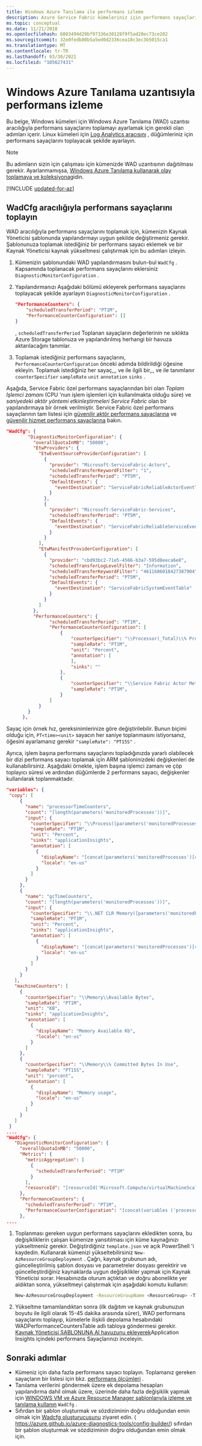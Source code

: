```yaml
---
title: Windows Azure Tanılama ile performans izleme
description: Azure Service Fabric kümeleriniz için performans sayaçlarını toplamak üzere Windows Azure Tanılama kullanın.
ms.topic: conceptual
ms.date: 11/21/2018
ms.openlocfilehash: 6803494d29bf97336e30128f9f5ad20ec73ce202
ms.sourcegitcommit: 32e0fedb80b5a5ed0d2336cea18c3ec3b5015ca1
ms.translationtype: MT
ms.contentlocale: tr-TR
ms.lasthandoff: 03/30/2021
ms.locfileid: "105627431"
---
```

# <a name="performance-monitoring-with-the-windows-azure-diagnostics-extension"></a>Windows Azure Tanılama uzantısıyla performans izleme

Bu belge, Windows kümeleri için Windows Azure Tanılama (WAD) uzantısı aracılığıyla performans sayaçlarını toplamayı ayarlamak için gerekli olan adımları içerir. Linux kümeleri için [Log Analytics aracısını](service-fabric-diagnostics-oms-agent.md) , düğümleriniz için performans sayaçlarını toplayacak şekilde ayarlayın. 

 > [!NOTE]
> Bu adımların sizin için çalışması için kümenizde WAD uzantısının dağıtılması gerekir. Ayarlanmamışsa, [Windows Azure Tanılama kullanarak olay toplamaya ve koleksiyona](service-fabric-diagnostics-event-aggregation-wad.md)gidin.  


[!INCLUDE [updated-for-az](../../includes/updated-for-az.md)]

## <a name="collect-performance-counters-via-the-wadcfg"></a>WadCfg aracılığıyla performans sayaçlarını toplayın

WAD aracılığıyla performans sayaçlarını toplamak için, kümenizin Kaynak Yöneticisi şablonunda yapılandırmayı uygun şekilde değiştirmeniz gerekir. Şablonunuza toplamak istediğiniz bir performans sayacı eklemek ve bir Kaynak Yöneticisi kaynak yükseltmesi çalıştırmak için bu adımları izleyin.

1. Kümenizin şablonundaki WAD yapılandırmasını bulun-bul `WadCfg` . Kapsamında toplanacak performans sayaçlarını eklersiniz `DiagnosticMonitorConfiguration` .

2. Yapılandırmanızı Aşağıdaki bölümü ekleyerek performans sayaçlarını toplayacak şekilde ayarlayın `DiagnosticMonitorConfiguration` . 

    ```json
    "PerformanceCounters": {
        "scheduledTransferPeriod": "PT1M",
        "PerformanceCounterConfiguration": []
    }
    ```

    , `scheduledTransferPeriod` Toplanan sayaçların değerlerinin ne sıklıkta Azure Storage tablonuza ve yapılandırılmış herhangi bir havuza aktarılacağını tanımlar. 

3. Toplamak istediğiniz performans sayaçlarını, `PerformanceCounterConfiguration` önceki adımda bildirildiği öğesine ekleyin. Toplamak istediğiniz her sayaç,,, ve ile ilgili bir,,, ve ile tanımlanır `counterSpecifier` `sampleRate` `unit` `annotation` `sinks` .

Aşağıda, Service Fabric özel performans sayaçlarından biri olan *Toplam Işlemci zamanı* (CPU 'nun işlem işlemleri için kullanılmakta olduğu süre) ve *saniyedeki aktör yöntemi etkinleştirmeleri Service Fabric* olan bir yapılandırmaya bir örnek verilmiştir. Service Fabric özel performans sayaçlarının tam listesi için [güvenilir aktör performans sayaçlarına](service-fabric-reliable-actors-diagnostics.md#list-of-events-and-performance-counters) ve [güvenilir hizmet performans sayaçlarına](service-fabric-reliable-serviceremoting-diagnostics.md#list-of-performance-counters) bakın.

 ```json
 "WadCfg": {
         "DiagnosticMonitorConfiguration": {
           "overallQuotaInMB": "50000",
           "EtwProviders": {
             "EtwEventSourceProviderConfiguration": [
               {
                 "provider": "Microsoft-ServiceFabric-Actors",
                 "scheduledTransferKeywordFilter": "1",
                 "scheduledTransferPeriod": "PT5M",
                 "DefaultEvents": {
                   "eventDestination": "ServiceFabricReliableActorEventTable"
                 }
               },
               {
                 "provider": "Microsoft-ServiceFabric-Services",
                 "scheduledTransferPeriod": "PT5M",
                 "DefaultEvents": {
                   "eventDestination": "ServiceFabricReliableServiceEventTable"
                 }
               }
             ],
             "EtwManifestProviderConfiguration": [
               {
                 "provider": "cbd93bc2-71e5-4566-b3a7-595d8eeca6e8",
                 "scheduledTransferLogLevelFilter": "Information",
                 "scheduledTransferKeywordFilter": "4611686018427387904",
                 "scheduledTransferPeriod": "PT5M",
                 "DefaultEvents": {
                   "eventDestination": "ServiceFabricSystemEventTable"
                 }
               }
             ]
           },
           "PerformanceCounters": {
                 "scheduledTransferPeriod": "PT1M",
                 "PerformanceCounterConfiguration": [
                     {
                         "counterSpecifier": "\\Processor(_Total)\\% Processor Time",
                         "sampleRate": "PT1M",
                         "unit": "Percent",
                         "annotation": [
                         ],
                         "sinks": ""
                     },
                     {
                         "counterSpecifier": "\\Service Fabric Actor Method(*)\\Invocations/Sec",
                         "sampleRate": "PT1M",
                     }
                 ]
             }
         }
       },
  ```

 Sayaç için örnek hız, gereksinimlerinize göre değiştirilebilir. Bunun biçimi olduğu için, `PT<time><unit>` sayacın her saniye toplanmasını istiyorsanız, öğesini ayarlamanız gerekir `"sampleRate": "PT15S"` .

 Ayrıca, işlem başına performans sayaçlarını topladığınızda yararlı olabilecek bir dizi performans sayacı toplamak için ARM şabloninizdeki değişkenleri de kullanabilirsiniz. Aşağıdaki örnekte, işlem başına işlemci zamanı ve çöp toplayıcı süresi ve ardından düğümlerde 2 performans sayacı, değişkenler kullanılarak toplanmaktadır. 

 ```json
"variables": {
  "copy": [
      {
        "name": "processorTimeCounters",
        "count": "[length(parameters('monitoredProcesses'))]",
        "input": {
          "counterSpecifier": "\\Process([parameters('monitoredProcesses')[copyIndex('processorTimeCounters')]])\\% Processor Time",
          "sampleRate": "PT1M",
          "unit": "Percent",
          "sinks": "applicationInsights",
          "annotation": [
            {
              "displayName": "[concat(parameters('monitoredProcesses')[copyIndex('processorTimeCounters')],' Processor Time')]",
              "locale": "en-us"
            }
          ]
        }
      },
      {
        "name": "gcTimeCounters",
        "count": "[length(parameters('monitoredProcesses'))]",
        "input": {
          "counterSpecifier": "\\.NET CLR Memory([parameters('monitoredProcesses')[copyIndex('gcTimeCounters')]])\\% Time in GC",
          "sampleRate": "PT1M",
          "unit": "Percent",
          "sinks": "applicationInsights",
          "annotation": [
            {
              "displayName": "[concat(parameters('monitoredProcesses')[copyIndex('gcTimeCounters')],' Time in GC')]",
              "locale": "en-us"
            }
          ]
        }
      }
    ],
    "machineCounters": [
      {
        "counterSpecifier": "\\Memory\\Available Bytes",
        "sampleRate": "PT1M",
        "unit": "KB",
        "sinks": "applicationInsights",
        "annotation": [
          {
            "displayName": "Memory Available Kb",
            "locale": "en-us"
          }
        ]
      },
      {
        "counterSpecifier": "\\Memory\\% Committed Bytes In Use",
        "sampleRate": "PT15S",
        "unit": "percent",
        "annotation": [
          {
            "displayName": "Memory usage",
            "locale": "en-us"
          }
        ]
      }
    ]
  }
....
"WadCfg": {
    "DiagnosticMonitorConfiguration": {
      "overallQuotaInMB": "50000",
      "Metrics": {
        "metricAggregation": [
          {
            "scheduledTransferPeriod": "PT1M"
          }
        ],
        "resourceId": "[resourceId('Microsoft.Compute/virtualMachineScaleSets', variables('vmNodeTypeApp2Name'))]"
      },
      "PerformanceCounters": {
        "scheduledTransferPeriod": "PT1M",
        "PerformanceCounterConfiguration": "[concat(variables ('processorTimeCounters'), variables('gcTimeCounters'),  variables('machineCounters'))]"
      },
....
```

1. Toplanması gereken uygun performans sayaçlarını ekledikten sonra, bu değişikliklerin çalışan kümenize yansıtılması için küme kaynağınızı yükseltmeniz gerekir. Değiştirdiğiniz `template.json` ve açık PowerShell 'i kaydedin. Kullanarak kümenizi yükseltebilirsiniz `New-AzResourceGroupDeployment` . Çağrı, kaynak grubunun adı, güncelleştirilmiş şablon dosyası ve parametreler dosyası gerektirir ve güncelleştirdiğiniz kaynaklarda uygun değişiklikler yapmak için Kaynak Yöneticisi sorar. Hesabınızda oturum açtıktan ve doğru abonelikte yer aldıktan sonra, yükseltmeyi çalıştırmak için aşağıdaki komutu kullanın:

    ```sh
    New-AzResourceGroupDeployment -ResourceGroupName <ResourceGroup> -TemplateFile <PathToTemplateFile> -TemplateParameterFile <PathToParametersFile> -Verbose
    ```

1. Yükseltme tamamlandıktan sonra (ilk dağıtım ve kaynak grubunuzun boyutu ile ilgili olarak 15-45 dakika arasında sürer), WAD performans sayaçlarını toplayıp, kümelerle ilişkili depolama hesabındaki WADPerformanceCountersTable adlı tabloya göndermesi gerekir. [Kaynak Yöneticisi ŞABLONUNA AI havuzunu ekleyerek](service-fabric-diagnostics-event-aggregation-wad.md#add-the-application-insights-sink-to-the-resource-manager-template)Application Insights içindeki performans Sayaçlarınızı inceleyin.

## <a name="next-steps"></a>Sonraki adımlar
* Kümeniz için daha fazla performans sayacı toplayın. Toplamanız gereken sayaçların bir listesi için bkz. [performans ölçümleri](service-fabric-diagnostics-event-generation-perf.md) .
* Tanılama verilerini göndermek üzere ek depolama hesapları yapılandırma dahil olmak üzere, üzerinde daha fazla değişiklik yapmak için [WINDOWS VM ve Azure Resource Manager şablonlarıyla izleme ve tanılama kullanın](../virtual-machines/extensions/diagnostics-template.md) `WadCfg` .
* Sıfırdan bir şablon oluşturmak ve sözdiziminin doğru olduğundan emin olmak için [Wadcfg oluşturucusunu](https://azure.github.io/azure-diagnostics-tools/config-builder/) ziyaret edin. ( https://azure.github.io/azure-diagnostics-tools/config-builder/) sıfırdan bir şablon oluşturmak ve sözdiziminin doğru olduğundan emin olmak için.
